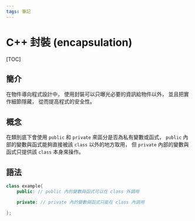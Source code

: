 ```yaml
---
tags: 筆記
---
```


# C++ 封裝 (encapsulation)

[TOC]

## 簡介

在物件導向程式設計中，
使用封裝可以只曝光必要的資訊給物件以外，
並且把實作細節隱藏，
從而提高程式的安全性。  

## 概念

在類別底下會使用 `public` 和 `private` 來區分是否為私有變數或函式，
`public` 內部的變數與函式能夠直接被該 `class` 以外的地方取用，
但 `private` 內部的變數與函式只提供該 `class` 本身來操作。  

## 語法

```cpp
class example{
    public: // public 內的變數與函式可以在 class 外調用

    private: // private 內的變數與函式只能在 class 內調用

};
```